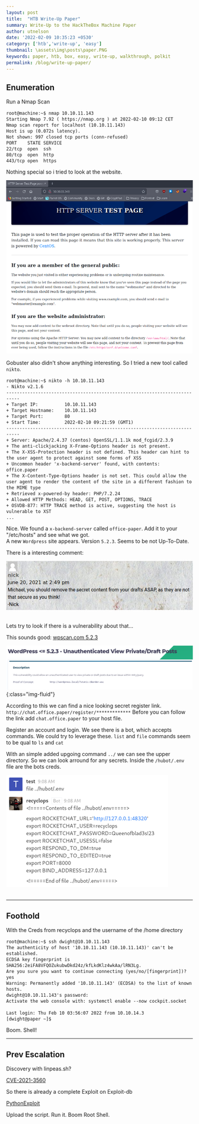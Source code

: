 ```yaml
---
layout: post
title:  "HTB Write-Up Paper"
summary: Write-Up to the HackTheBox Machine Paper
author: utnelson
date: '2022-02-09 10:35:23 +0530'
category: ['htb','write-up', 'easy']
thumbnail: \assets\img\posts\paper.PNG
keywords: paper, htb, box, easy, write-up, walkthrough, polkit
permalink: /blog/write-up-paper/
---
```


## Enumeration

Run a Nmap Scan

```console
root@machine:~$ nmap 10.10.11.143
Starting Nmap 7.92 ( https://nmap.org ) at 2022-02-10 09:12 CET
Nmap scan report for localhost (10.10.11.143)
Host is up (0.072s latency).
Not shown: 997 closed tcp ports (conn-refused)
PORT    STATE SERVICE
22/tcp  open  ssh
80/tcp  open  http
443/tcp open  https
```
Nothing special so i tried to look at the website.

![image](\assets\img\posts\paper_website.PNG)

Gobuster also didn't show anything interesting. So I tried a new tool called `nikto`.

```console
root@machine:~$ nikto -h 10.10.11.143
- Nikto v2.1.6
---------------------------------------------------------------------------
+ Target IP:          10.10.11.143
+ Target Hostname:    10.10.11.143
+ Target Port:        80
+ Start Time:         2022-02-10 09:21:59 (GMT1)
---------------------------------------------------------------------------
+ Server: Apache/2.4.37 (centos) OpenSSL/1.1.1k mod_fcgid/2.3.9
+ The anti-clickjacking X-Frame-Options header is not present.
+ The X-XSS-Protection header is not defined. This header can hint to the user agent to protect against some forms of XSS
+ Uncommon header 'x-backend-server' found, with contents: office.paper
+ The X-Content-Type-Options header is not set. This could allow the user agent to render the content of the site in a different fashion to the MIME type
+ Retrieved x-powered-by header: PHP/7.2.24
+ Allowed HTTP Methods: HEAD, GET, POST, OPTIONS, TRACE 
+ OSVDB-877: HTTP TRACE method is active, suggesting the host is vulnerable to XST
...
```
Nice. We found a `x-backend-server` called `office-paper`. Add it to your "/etc/hosts" and see what we got.  
A new `Wordpress` site appears. Version `5.2.3`. Seems to be not Up-To-Date.  

There is a interesting comment:

<div class="text-center">
    <img src="\assets\img\posts\paper_comment.PNG" class="rounded img-fluid">
</div>
<br/>  
  
Lets try to look if there is a vulnerability about that...

This sounds good: [wpscan.com 5.2.3](https://wpscan.com/vulnerability/3413b879-785f-4c9f-aa8a-5a4a1d5e0ba2)

![image](\assets\img\posts\vuln.PNG){:class="img-fluid"}

According to this we can find a nice looking secret register link. `http://chat.office.paper/register/*************`
Before you can follow the link add `chat.office.paper` to your host file.

Register an account and login. We see there is a bot, which accepts commands. We could try to leverage these.
`list` and `file` commands seem to be qual to `ls` and `cat`

With an simple added upgoing command `../` we can see the upper directory. So we can look arround for any secrets.
Inside the `/hubot/.env` file are the bots creds.

<div class="text-center">
    <img src="\assets\img\posts\paper_bot.PNG" class="rounded img-fluid">   
</div>
<br/>

---

## Foothold

With the Creds from recyclops and the username of the /home directory

```console
root@machine:~$ ssh dwight@10.10.11.143
The authenticity of host '10.10.11.143 (10.10.11.143)' can't be established.
ECDSA key fingerprint is SHA256:2eiFA8VFQOZukubwDkd24z/kfLkdKlz4wkAa/lRN3Lg.
Are you sure you want to continue connecting (yes/no/[fingerprint])? yes
Warning: Permanently added '10.10.11.143' (ECDSA) to the list of known hosts.
dwight@10.10.11.143's password: 
Activate the web console with: systemctl enable --now cockpit.socket

Last login: Thu Feb 10 03:56:07 2022 from 10.10.14.3
[dwight@paper ~]$ 
```
Boom. Shell!

---

## Prev Escalation

Discovery with linpeas.sh?

[CVE-2021-3560](https://github.blog/2021-06-10-privilege-escalation-polkit-root-on-linux-with-bug/)

So there is already a complete Exploit on Exploit-db  

[PythonExploit](https://www.exploit-db.com/exploits/50011)

Upload the script. Run it. Boom Root Shell.